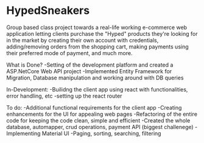 # HypedSneakers
Group based class project towards a real-life working e-commerce web application letting clients purchase the "Hyped" products they're looking 
for in the market by creating their own account with credentials, adding/removing orders from the shopping cart, 
making payments using their preferred mode of payment, and much more. 

What is Done?
-Setting of the development platform and created a ASP.NetCore Web API project 
-Implemented Entity Framework for Migration, Database manipulation and working around with DB queries 

In-Development:
-Builidng the client app using react with functionalities, error handling, etc 
-setting up the react router

To do:
-Additional functional requirements for the client app
-Creating enhancements for the UI for appealing web pages
-Refactoring of the entire code for keeping the code clean, simple and efficient
-Created the whole database, automapper, crud operations, payment API (biggest challenege) 
-Implementing Material UI 
-Paging, sorting, searching, filtering

